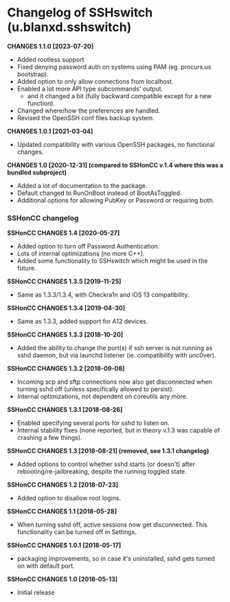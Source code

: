 # Changelog of SSHswitch (u.blanxd.sshswitch)
**CHANGES 1.1.0 [2023-07-20]**
* Added rootless support
* Fixed denying password auth on systems using PAM (eg. procurs.us bootstrap).
* Added option to only allow connections from localhost.
* Enabled a lot more API type subcommands' output.
    * and it changed a bit (fully backward compatible except for a new function).
* Changed where/how the preferences are handled.
* Revised the OpenSSH conf files backup system.

**CHANGES 1.0.1 [2021-03-04]**
* Updated compatibility with various OpenSSH packages, no functional changes.

**CHANGES 1.0 [2020-12-31] (compared to SSHonCC v.1.4 where this was a bundled subproject)**
* Added a lot of documentation to the package.
* Default changed to RunOnBoot instead of BootAsToggled.
* Additional options for allowing PubKey or Password or requiring both.

### SSHonCC changelog
**SSHonCC CHANGES 1.4 [2020-05-27]**
* Added option to turn off Password Authentication.
* Lots of internal optimizations (no more C++).
* Added some functionality to SSHswitch which might be used in the future.

**SSHonCC CHANGES 1.3.5 [2019-11-25]**
* Same as 1.3.3/1.3.4, with Checkra1n and iOS 13 compatibility.

**SSHonCC CHANGES 1.3.4 [2019-04-30]**
* Same as 1.3.3, added support for A12 devices.

**SSHonCC CHANGES 1.3.3 [2018-10-20]**
* Added the ability to change the port(s) if ssh server is not running as sshd daemon, but via launchd listener (ie. compatibility with unc0ver).

**SSHonCC CHANGES 1.3.2 [2018-09-08]**
* Incoming scp and sftp connections now also get disconnected when turning sshd off (unless specifically allowed to persist).
* Internal optimizations, not dependent on coreutils any more.

**SSHonCC CHANGES 1.3.1 [2018-08-26]**
* Enabled specifying several ports for sshd to listen on.
* Internal stability fixes (none reported, but in theory v.1.3 was capable of crashing a few things).

**SSHonCC CHANGES 1.3 [2018-08-21] (removed, see 1.3.1 changelog)**
* Added options to control whether sshd starts (or doesn't) after rebooting/re-jailbreaking, despite the running toggled state.

**SSHonCC CHANGES 1.2 [2018-07-23]**
* Added option to disallow root logins.

**SSHonCC CHANGES 1.1 [2018-05-28]**
* When turning sshd off, active sessions now get disconnected. This functionality can be turned off in Settings.

**SSHonCC CHANGES 1.0.1 [2018-05-17]**
* packaging improvements, so in case it's uninstalled, sshd gets turned on with default port.

**SSHonCC CHANGES 1.0 [2018-05-13]**
* Initial release
